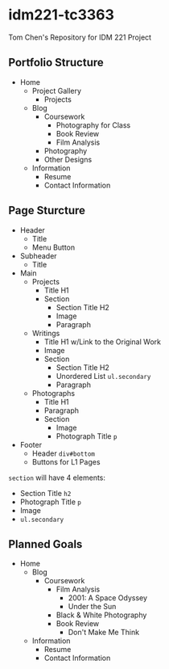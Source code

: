 # idm221-tc3363

Tom Chen's Repository for IDM 221 Project 

## Portfolio Structure 

- Home 
    - Project Gallery 
        - Projects
    - Blog 
        - Coursework 
            - Photography for Class
            - Book Review
            - Film Analysis
        - Photography
        - Other Designs 
    - Information
        - Resume 
        - Contact Information 

## Page Sturcture 

- Header 
    - Title 
    - Menu Button
- Subheader
    - Title  
- Main
    - Projects
        - Title H1
        - Section
            - Section Title H2 
            - Image 
            - Paragraph
    - Writings
        - Title H1 w/Link to the Original Work
        - Image
        - Section
            - Section Title H2
            - Unordered List `ul.secondary`
            - Paragraph
    - Photographs
        - Title H1
        - Paragraph
        - Section
            - Image
            - Photograph Title `p`
- Footer
    - Header `div#bottom`
    - Buttons for L1 Pages

`section` will have 4 elements: 
- Section Title `h2`
- Photograph Title `p`
- Image
- `ul.secondary`

## Planned Goals 

- Home 
    - Blog 
        - Coursework 
            - Film Analysis 
                - 2001: A Space Odyssey  
                - Under the Sun 
            - Black & White Photography
            - Book Review
                - Don't Make Me Think 
    - Information
        - Resume 
        - Contact Information 
